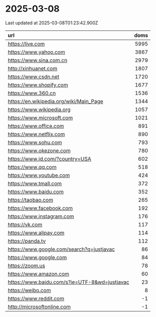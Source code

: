# 2025-03-08

<!-- BEGIN -->
Last updated at 2025-03-08T01:23:42.900Z

url | doms
:- | -:
https://live.com | 5995
https://www.yahoo.com | 3867
https://www.sina.com.cn | 2979
http://xinhuanet.com | 1807
https://www.csdn.net | 1720
https://www.shopify.com | 1677
https://www.360.cn | 1536
https://en.wikipedia.org/wiki/Main_Page | 1344
https://www.wikipedia.org | 1057
https://www.microsoft.com | 1021
https://www.office.com | 891
https://www.netflix.com | 890
https://www.sohu.com | 793
https://www.okezone.com | 780
https://www.jd.com/?country=USA | 602
https://www.qq.com | 518
https://www.youtube.com | 424
https://www.tmall.com | 372
https://www.baidu.com | 352
https://taobao.com | 265
https://www.facebook.com | 192
https://www.instagram.com | 176
https://vk.com | 117
https://www.alipay.com | 114
https://panda.tv | 112
https://www.google.com/search?q=justjavac | 86
https://www.google.com | 84
https://zoom.us | 78
https://www.amazon.com | 60
https://www.baidu.com/s?ie=UTF-8&wd=justjavac | 23
https://weibo.com | 8
https://www.reddit.com | -1
http://microsoftonline.com | -1
<!-- END -->
